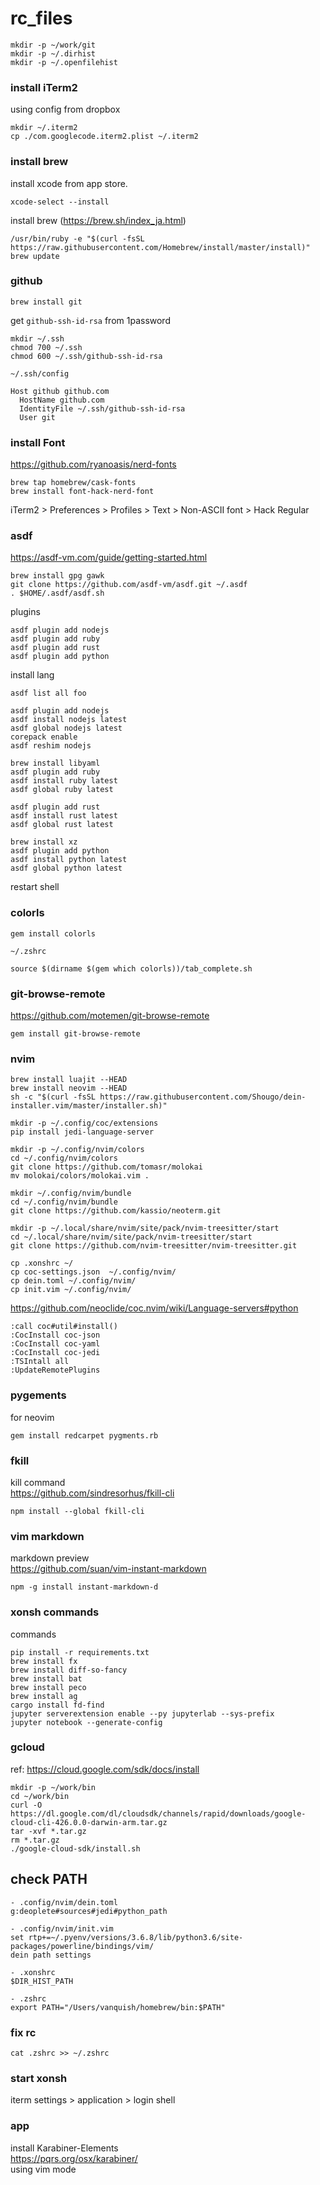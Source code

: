# rc_files

```
mkdir -p ~/work/git
mkdir -p ~/.dirhist
mkdir -p ~/.openfilehist
```

### install iTerm2
using config from dropbox  
```
mkdir ~/.iterm2
cp ./com.googlecode.iterm2.plist ~/.iterm2
```

### install brew
install xcode from app store.  
```
xcode-select --install
```

install brew (https://brew.sh/index_ja.html)
```
/usr/bin/ruby -e "$(curl -fsSL https://raw.githubusercontent.com/Homebrew/install/master/install)"
brew update
```

### github

```
brew install git
```

get `github-ssh-id-rsa` from 1password

```
mkdir ~/.ssh
chmod 700 ~/.ssh
chmod 600 ~/.ssh/github-ssh-id-rsa
```

`~/.ssh/config`

```
Host github github.com
  HostName github.com
  IdentityFile ~/.ssh/github-ssh-id-rsa
  User git
```

### install Font

https://github.com/ryanoasis/nerd-fonts

```
brew tap homebrew/cask-fonts
brew install font-hack-nerd-font
```

iTerm2 > Preferences > Profiles > Text > Non-ASCII font > Hack Regular

### asdf

https://asdf-vm.com/guide/getting-started.html

```
brew install gpg gawk
git clone https://github.com/asdf-vm/asdf.git ~/.asdf
. $HOME/.asdf/asdf.sh
```

plugins

```
asdf plugin add nodejs
asdf plugin add ruby
asdf plugin add rust
asdf plugin add python
```

install lang

`asdf list all foo`

```
asdf plugin add nodejs
asdf install nodejs latest
asdf global nodejs latest
corepack enable
asdf reshim nodejs

brew install libyaml
asdf plugin add ruby
asdf install ruby latest
asdf global ruby latest

asdf plugin add rust
asdf install rust latest
asdf global rust latest

brew install xz
asdf plugin add python
asdf install python latest
asdf global python latest
```

restart shell

### colorls

```
gem install colorls
```

`~/.zshrc`

```
source $(dirname $(gem which colorls))/tab_complete.sh
```

### git-browse-remote

https://github.com/motemen/git-browse-remote

```
gem install git-browse-remote
```

### nvim

```
brew install luajit --HEAD
brew install neovim --HEAD
sh -c "$(curl -fsSL https://raw.githubusercontent.com/Shougo/dein-installer.vim/master/installer.sh)"

mkdir -p ~/.config/coc/extensions
pip install jedi-language-server

mkdir -p ~/.config/nvim/colors
cd ~/.config/nvim/colors
git clone https://github.com/tomasr/molokai
mv molokai/colors/molokai.vim .

mkdir ~/.config/nvim/bundle
cd ~/.config/nvim/bundle
git clone https://github.com/kassio/neoterm.git

mkdir -p ~/.local/share/nvim/site/pack/nvim-treesitter/start
cd ~/.local/share/nvim/site/pack/nvim-treesitter/start
git clone https://github.com/nvim-treesitter/nvim-treesitter.git
```

```
cp .xonshrc ~/
cp coc-settings.json  ~/.config/nvim/
cp dein.toml ~/.config/nvim/
cp init.vim ~/.config/nvim/
```

https://github.com/neoclide/coc.nvim/wiki/Language-servers#python
```
:call coc#util#install()
:CocInstall coc-json
:CocInstall coc-yaml
:CocInstall coc-jedi
:TSIntall all
:UpdateRemotePlugins
```


### pygements
for neovim
```
gem install redcarpet pygments.rb
```

### fkill
kill command  
https://github.com/sindresorhus/fkill-cli
```
npm install --global fkill-cli
```

### vim markdown
markdown preview  
https://github.com/suan/vim-instant-markdown
```
npm -g install instant-markdown-d
```

### xonsh commands

commands
```
pip install -r requirements.txt
brew install fx
brew install diff-so-fancy
brew install bat
brew install peco
brew install ag
cargo install fd-find
jupyter serverextension enable --py jupyterlab --sys-prefix
jupyter notebook --generate-config
```

### gcloud

ref: https://cloud.google.com/sdk/docs/install

```
mkdir -p ~/work/bin
cd ~/work/bin
curl -O https://dl.google.com/dl/cloudsdk/channels/rapid/downloads/google-cloud-cli-426.0.0-darwin-arm.tar.gz
tar -xvf *.tar.gz
rm *.tar.gz
./google-cloud-sdk/install.sh
```

## check PATH
```
- .config/nvim/dein.toml
g:deoplete#sources#jedi#python_path

- .config/nvim/init.vim
set rtp+=~/.pyenv/versions/3.6.8/lib/python3.6/site-packages/powerline/bindings/vim/
dein path settings

- .xonshrc
$DIR_HIST_PATH

- .zshrc
export PATH="/Users/vanquish/homebrew/bin:$PATH"
```

### fix rc

```
cat .zshrc >> ~/.zshrc
```

### start xonsh

iterm settings > application > login shell

### app

install Karabiner-Elements  
https://pqrs.org/osx/karabiner/  
using vim mode
